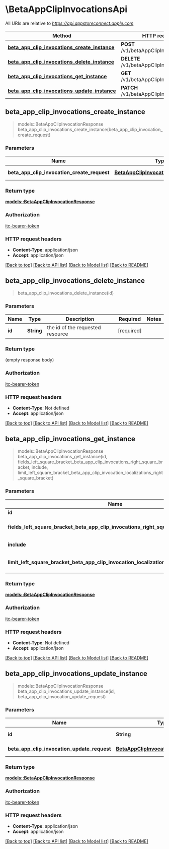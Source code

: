 # \BetaAppClipInvocationsApi

All URIs are relative to *https://api.appstoreconnect.apple.com*

Method | HTTP request | Description
------------- | ------------- | -------------
[**beta_app_clip_invocations_create_instance**](BetaAppClipInvocationsApi.md#beta_app_clip_invocations_create_instance) | **POST** /v1/betaAppClipInvocations | 
[**beta_app_clip_invocations_delete_instance**](BetaAppClipInvocationsApi.md#beta_app_clip_invocations_delete_instance) | **DELETE** /v1/betaAppClipInvocations/{id} | 
[**beta_app_clip_invocations_get_instance**](BetaAppClipInvocationsApi.md#beta_app_clip_invocations_get_instance) | **GET** /v1/betaAppClipInvocations/{id} | 
[**beta_app_clip_invocations_update_instance**](BetaAppClipInvocationsApi.md#beta_app_clip_invocations_update_instance) | **PATCH** /v1/betaAppClipInvocations/{id} | 



## beta_app_clip_invocations_create_instance

> models::BetaAppClipInvocationResponse beta_app_clip_invocations_create_instance(beta_app_clip_invocation_create_request)


### Parameters


Name | Type | Description  | Required | Notes
------------- | ------------- | ------------- | ------------- | -------------
**beta_app_clip_invocation_create_request** | [**BetaAppClipInvocationCreateRequest**](BetaAppClipInvocationCreateRequest.md) | BetaAppClipInvocation representation | [required] |

### Return type

[**models::BetaAppClipInvocationResponse**](BetaAppClipInvocationResponse.md)

### Authorization

[itc-bearer-token](../README.md#itc-bearer-token)

### HTTP request headers

- **Content-Type**: application/json
- **Accept**: application/json

[[Back to top]](#) [[Back to API list]](../README.md#documentation-for-api-endpoints) [[Back to Model list]](../README.md#documentation-for-models) [[Back to README]](../README.md)


## beta_app_clip_invocations_delete_instance

> beta_app_clip_invocations_delete_instance(id)


### Parameters


Name | Type | Description  | Required | Notes
------------- | ------------- | ------------- | ------------- | -------------
**id** | **String** | the id of the requested resource | [required] |

### Return type

 (empty response body)

### Authorization

[itc-bearer-token](../README.md#itc-bearer-token)

### HTTP request headers

- **Content-Type**: Not defined
- **Accept**: application/json

[[Back to top]](#) [[Back to API list]](../README.md#documentation-for-api-endpoints) [[Back to Model list]](../README.md#documentation-for-models) [[Back to README]](../README.md)


## beta_app_clip_invocations_get_instance

> models::BetaAppClipInvocationResponse beta_app_clip_invocations_get_instance(id, fields_left_square_bracket_beta_app_clip_invocations_right_square_bracket, include, limit_left_square_bracket_beta_app_clip_invocation_localizations_right_square_bracket)


### Parameters


Name | Type | Description  | Required | Notes
------------- | ------------- | ------------- | ------------- | -------------
**id** | **String** | the id of the requested resource | [required] |
**fields_left_square_bracket_beta_app_clip_invocations_right_square_bracket** | Option<[**Vec<String>**](String.md)> | the fields to include for returned resources of type betaAppClipInvocations |  |
**include** | Option<[**Vec<String>**](String.md)> | comma-separated list of relationships to include |  |
**limit_left_square_bracket_beta_app_clip_invocation_localizations_right_square_bracket** | Option<**i32**> | maximum number of related betaAppClipInvocationLocalizations returned (when they are included) |  |

### Return type

[**models::BetaAppClipInvocationResponse**](BetaAppClipInvocationResponse.md)

### Authorization

[itc-bearer-token](../README.md#itc-bearer-token)

### HTTP request headers

- **Content-Type**: Not defined
- **Accept**: application/json

[[Back to top]](#) [[Back to API list]](../README.md#documentation-for-api-endpoints) [[Back to Model list]](../README.md#documentation-for-models) [[Back to README]](../README.md)


## beta_app_clip_invocations_update_instance

> models::BetaAppClipInvocationResponse beta_app_clip_invocations_update_instance(id, beta_app_clip_invocation_update_request)


### Parameters


Name | Type | Description  | Required | Notes
------------- | ------------- | ------------- | ------------- | -------------
**id** | **String** | the id of the requested resource | [required] |
**beta_app_clip_invocation_update_request** | [**BetaAppClipInvocationUpdateRequest**](BetaAppClipInvocationUpdateRequest.md) | BetaAppClipInvocation representation | [required] |

### Return type

[**models::BetaAppClipInvocationResponse**](BetaAppClipInvocationResponse.md)

### Authorization

[itc-bearer-token](../README.md#itc-bearer-token)

### HTTP request headers

- **Content-Type**: application/json
- **Accept**: application/json

[[Back to top]](#) [[Back to API list]](../README.md#documentation-for-api-endpoints) [[Back to Model list]](../README.md#documentation-for-models) [[Back to README]](../README.md)

